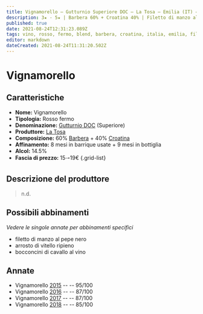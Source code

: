 ```yaml
---
title: Vignamorello – Gutturnio Superiore DOC – La Tosa – Emilia (IT) – 15🠒19€
description: 3★ - 5★ | Barbera 60% + Croatina 40% | Filetto di manzo al pepe nero – Arrosto di vitello ripieno – Bocconcini di cavallo al vino
published: true
date: 2021-08-24T12:31:23.089Z
tags: vino, rosso, fermo, blend, barbera, croatina, italia, emilia, filetto di manzo al pepe nero, arrosto di vitello ripieno, bocconcini di cavallo al vino, 15🠒19€, 5 stelle
editor: markdown
dateCreated: 2021-08-24T11:31:20.502Z
---
```


# Vignamorello

## Caratteristiche
- **Nome:** Vignamorello
- **Tipologia:** Rosso fermo
- **Denominazione:** [Gutturnio DOC](/denominazioni/Italia/Emilia/DOC/Gutturnio) (Superiore)
- **Produttore:** [La Tosa](/produttori/Italia/Emilia/La-Tosa) 
- **Composizione:** 60% [Barbera](/vitigni/Italia/bacca-nera/barbera) + 40% [Croatina](/vitigni/Italia/bacca-nera/croatina)
- **Affinamento:** 8 mesi in barrique usate + 9 mesi in bottiglia
- **Alcol:** 14.5%
- **Fascia di prezzo:** 15🠒19€
{.grid-list}

## Descrizione del produttore

> n.d.

## Possibili abbinamenti
*Vedere le singole annate per abbinamenti specifici*

- filetto di manzo al pepe nero
- arrosto di vitello ripieno
- bocconcini di cavallo al vino

## Annate
- Vignamorello [2015](/vini/Italia/Emilia/La-Tosa/Vignamorello/2015) -- <span class="star-5"></span> -- 95/100
- Vignamorello [2016](/vini/Italia/Emilia/La-Tosa/Vignamorello/2016) -- <span class="star-3"></span> -- 87/100
- Vignamorello [2017](/vini/Italia/Emilia/La-Tosa/Vignamorello/2017) -- <span class="star-3"></span> -- 87/100
- Vignamorello [2018](/vini/Italia/Emilia/La-Tosa/Vignamorello/2018) -- <span class="star-3"></span> -- 85/100

